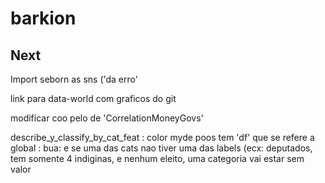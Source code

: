 # barkion

## Next

Import seborn as sns ('da erro'

link para data-world com graficos do git

modificar coo pelo de 'CorrelationMoneyGovs'

describe_y_classify_by_cat_feat
: color myde poos tem 'df' que se refere a global
: bua: e se uma das cats nao tiver uma das labels (ecx: deputados, tem somente 4 indiginas, e nenhum eleito, uma categoria vai estar sem valor